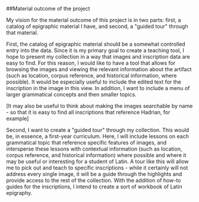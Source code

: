 ##Material outcome of the project

My vision for the material outcome of this project is in two parts: first, a catalog of epigraphic material I have, and second, a "guided tour" through that material.

First, the catalog of epigraphic material should be a somewhat controlled entry into the data.  Since it is my primary goal to create a teaching tool, I hope to present my collection in a way that images and inscription data are easy to find.  For this reason, I would like to have a tool that allows for browsing the images and viewing the relevant information about the artifact (such as location, corpus reference, and historical information, where possible).  It would be especially useful to include the edited text for the inscription in the image in this view.  In addition, I want to include a menu of larger grammatical concepts and then smaller topics.

[It may also be useful to think about making the images searchable by name - so that it is easy to find all inscriptions that reference Hadrian, for example]

Second, I want to create a "guided tour" through my collection.  This would be, in essence, a first-year curriculum.  Here, I will include lessons on each grammatical topic that reference specific features of images, and intersperse these lessons with contextual information (such as location, corpus reference, and historical information) where possible and where it may be useful or interesting for a student of Latin.  A tour like this will allow me to pick out and teach to specific inscriptions - while it certainly will not address every single image, it will be a guide through the highlights and provide access to the rest of the collection.  With the addition of how-to guides for the inscriptions, I intend to create a sort of workbook of Latin epigraphy.